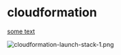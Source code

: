 # cloudformation

<a href="https://console.aws.amazon.com/cloudformation/home?region=us-east-1#/stacks/new?stackName=training&templateURL=https://raw.githubusercontent.com/shantanuo/cloudformation/master/updated/linux_training.tpl.txt">
some text
</a>


![cloudformation-launch-stack-1.png](https://postimg.cc/mc0JfhCt)
